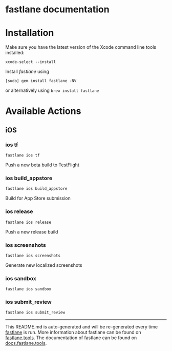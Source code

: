 fastlane documentation
================
# Installation

Make sure you have the latest version of the Xcode command line tools installed:

```
xcode-select --install
```

Install _fastlane_ using
```
[sudo] gem install fastlane -NV
```
or alternatively using `brew install fastlane`

# Available Actions
## iOS
### ios tf
```
fastlane ios tf
```
Push a new beta build to TestFlight
### ios build_appstore
```
fastlane ios build_appstore
```
Build for App Store submission
### ios release
```
fastlane ios release
```
Push a new release build
### ios screenshots
```
fastlane ios screenshots
```
Generate new localized screenshots
### ios sandbox
```
fastlane ios sandbox
```

### ios submit_review
```
fastlane ios submit_review
```


----

This README.md is auto-generated and will be re-generated every time [fastlane](https://fastlane.tools) is run.
More information about fastlane can be found on [fastlane.tools](https://fastlane.tools).
The documentation of fastlane can be found on [docs.fastlane.tools](https://docs.fastlane.tools).
